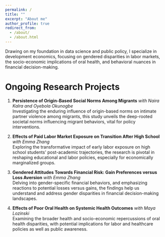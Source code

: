 ```yaml
---
permalink: /
title: ""
excerpt: "About me"
author_profile: true
redirect_from: 
  - /about/
  - /about.html
---
```


Drawing on my foundation in data science and public policy, I specialize in development economics, focusing on gendered disparities in labor markets, the socio-economic implications of oral health, and behavioral nuances in financial decision-making. 


Ongoing Research Projects
======
1. **Persistence of Origin-Based Social Norms Among Migrants** _with Naira Kalra and Oyebola Okunogbe_  
Investigating the enduring influence of origin-based norms on intimate partner violence among migrants, this study unveils the deep-rooted societal norms influencing migrant behaviors, vital for policy interventions.
   
2. **Effects of Paid Labor Market Exposure on Transition After High School** _with Emma Zhang_  
Exploring the transformative impact of early labor exposure on high school students' post-academic trajectories, the research is pivotal in reshaping educational and labor policies, especially for economically marginalized groups.
  
3. **Gendered Attitudes Towards Financial Risk: Gain Preferences versus Loss Aversion** _with Emma Zhang_  
Delving into gender-specific financial behaviors, and emphasizing reactions to potential losses versus gains, the findings help us understand and address gender disparities in financial decision-making landscapes.
   
4. **Effects of Poor Oral Health on Systemic Health Outcomes** _with Maya Lozinski_  
Examining the broader health and socio-economic repercussions of oral health disparities, with potential implications for labor and healthcare policies as well as public awareness.
